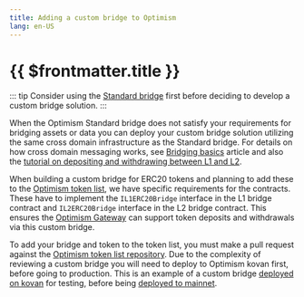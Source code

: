 ```yaml
---
title: Adding a custom bridge to Optimism
lang: en-US
---
```


# {{ $frontmatter.title }}

::: tip
Consider using the [Standard bridge](../developers/bridge/standard-bridge/) first before deciding to develop a custom bridge solution.
:::

When the Optimism Standard bridge does not satisfy your requirements for bridging assets or data you can deploy your custom bridge solution utilizing the same cross domain infrastructure as the Standard bridge. For details on how cross domain messaging works, see [Bridging basics](../developers/bridge/basics/) article and also the [tutorial on depositing and withdrawing between L1 and L2](https://github.com/ethereum-optimism/optimism-tutorial/tree/main/l1-l2-deposit-withdrawal).

When building a custom bridge for ERC20 tokens and planning to add these to the [Optimism token list](../developers/bridge/standard-bridge/#the-optimism-token-list), we have specific requirements for the contracts. These have to implement the `IL1ERC20Bridge` interface in the L1 bridge contract and `IL2ERC20Bridge` interface in the L2 bridge contract. This ensures the [Optimism Gateway](https://gateway.optimism.io) can support token deposits and withdrawals via this custom bridge.

To add your bridge and token to the token list, you must make a pull request against the [Optimism token list repository](https://github.com/ethereum-optimism/ethereum-optimism.github.io#adding-a-token-to-the-list). Due to the complexity of reviewing a custom bridge you will need to deploy to Optimism kovan first, before going to production. This is an example of a custom bridge [deployed on kovan](https://github.com/ethereum-optimism/ethereum-optimism.github.io/pull/46/files) for testing, before being [deployed to mainnet](https://github.com/ethereum-optimism/ethereum-optimism.github.io/pull/45/files).